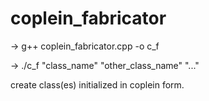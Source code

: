 # coplein_fabricator

-> g++ coplein_fabricator.cpp -o c_f

-> ./c_f "class_name" "other_class_name" "..."

create class(es) initialized in coplein form.
